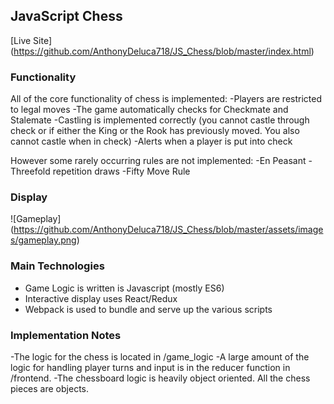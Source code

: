 ## JavaScript Chess

[Live Site]
(https://github.com/AnthonyDeluca718/JS_Chess/blob/master/index.html)

### Functionality

All of the core functionality of chess is implemented:
-Players are restricted to legal moves
-The game automatically checks for Checkmate and Stalemate
-Castling is implemented correctly (you cannot castle through check or if either the King or the Rook has previously moved. You also cannot castle when in check)
-Alerts when a player is put into check

However some rarely occurring rules are not implemented:
-En Peasant
-Threefold repetition draws
-Fifty Move Rule

### Display

![Gameplay] (https://github.com/AnthonyDeluca718/JS_Chess/blob/master/assets/images/gameplay.png)

### Main Technologies

- Game Logic is written is Javascript (mostly ES6)
- Interactive display uses React/Redux
- Webpack is used to bundle and serve up the various scripts

### Implementation Notes
-The logic for the chess is located in /game_logic
-A large amount of the logic for handling player turns and input is in the reducer function in /frontend.
-The chessboard logic is heavily object oriented. All the chess pieces are objects. 
